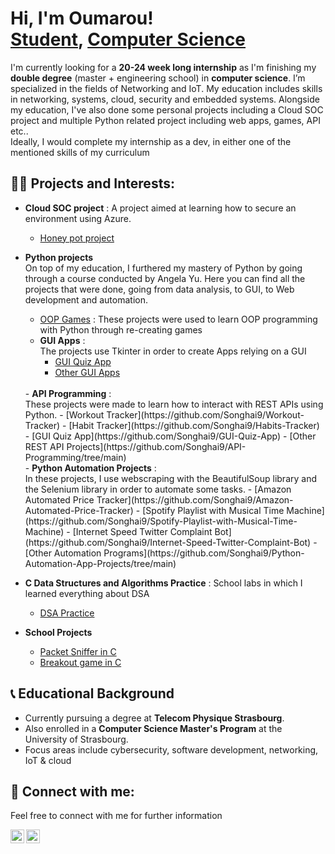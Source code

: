 <h1>Hi, I'm Oumarou! <br/><a href="https://github.com/Songhai9">Student</a>, <a href="https://www.linkedin.com/in/oumarou-maiga-b79938280/">Computer Science</a></h1>


<p>I'm currently looking for a <b>20-24 week long internship</b> as I'm finishing my <b>double degree</b> (master + engineering school) in <b>computer science</b>. I’m specialized in the fields of Networking and IoT. My education includes skills in networking, systems, cloud, security and embedded systems. Alongside my education, I've also done some personal projects including a Cloud SOC project and multiple Python related project including web apps, games, API etc.. <br/>Ideally, I would complete my internship as a dev, in either one of the mentioned skills of my curriculum</p>

<h2>👨‍💻 Projects and Interests:</h2>

- <b>Cloud SOC project</b> :
  A project aimed at learning how to secure an environment using Azure.
  - [Honey pot project](https://github.com/Songhai9/Cloud-SOC)
 
- <b>Python projects</b> <br/>
On top of my education, I furthered my mastery of Python by going through a course conducted by Angela Yu. Here you can find all the projects that were done, going from data analysis, to GUI, to Web development and automation. <br/>
  - [OOP Games](https://github.com/Songhai9/OOP-Games.git) : These projects were used to learn OOP programming with Python through re-creating games
  - <b>GUI Apps</b> :</br>The projects use Tkinter in order to create Apps relying on a GUI
    - [GUI Quiz App](https://github.com/Songhai9/GUI-Apps)
    - [Other GUI Apps](https://github.com/Songhai9/GUI-Apps)
  </br>
  - <b>API Programming</b> :</br>
  These projects were made to learn how to interact with REST APIs using Python.
    - [Workout Tracker](https://github.com/Songhai9/Workout-Tracker)
    - [Habit Tracker](https://github.com/Songhai9/Habits-Tracker)
    - [GUI Quiz App](https://github.com/Songhai9/GUI-Quiz-App)
    - [Other REST API Projects](https://github.com/Songhai9/API-Programming/tree/main)
    </br>
  - <b>Python Automation Projects</b> :</br>In these projects, I use webscraping with the BeautifulSoup library and the Selenium library in order to automate some tasks.
    - [Amazon Automated Price Tracker](https://github.com/Songhai9/Amazon-Automated-Price-Tracker)
    - [Spotify Playlist with Musical Time Machine](https://github.com/Songhai9/Spotify-Playlist-with-Musical-Time-Machine)
    - [Internet Speed Twitter Complaint Bot](https://github.com/Songhai9/Internet-Speed-Twitter-Complaint-Bot)
    - [Other Automation Programs](https://github.com/Songhai9/Python-Automation-App-Projects/tree/main)

- <b>C Data Structures and Algorithms Practice</b> : School labs in which I learned everything about DSA
  - [DSA Practice](https://github.com/Songhai9/DSA-practice)

- <b> School Projects </b>
  - [Packet Sniffer in C](https://github.com/Songhai9/Packet-sniffer)
  - [Breakout game in C](https://github.com/Songhai9/Breakout-remake-cpp)


<h2>📞 Educational Background</h2>

- Currently pursuing a degree at <b>Telecom Physique Strasbourg</b>.
- Also enrolled in a <b>Computer Science Master's Program</b> at the University of Strasbourg.
- Focus areas include cybersecurity, software development, networking, IoT & cloud

<h2>🧣 Connect with me:</h2>
<p>Feel free to connect with me for further information</p>

<a href="https://www.linkedin.com/in/oumarou-maiga-b79938280/">
  <img align="left" alt="Oumarou | LinkedIn" width="22px" src="https://cdn.jsdelivr.net/npm/simple-icons@v3/icons/linkedin.svg" />
</a>

<a href="mailto:oumar.s.m@outlook.fr">
  <img align="left" alt="Oumarou | Email" width="22px" src="https://cdn.jsdelivr.net/npm/simple-icons@v3/icons/gmail.svg" />
</a>



